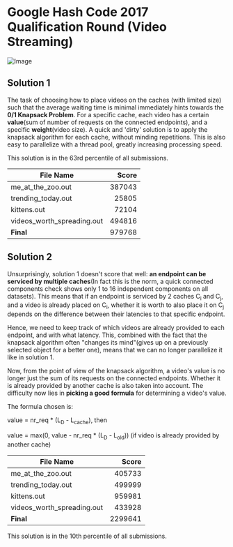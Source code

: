 # Google Hash Code 2017 Qualification Round (Video Streaming)

![Image](https://github.com/user-attachments/assets/6a9e4a85-c608-4b6e-a6c7-cf3f10a965ee)

## Solution 1

The task of choosing how to place videos on the caches (with limited size) such that the average waiting time is minimal immediately hints towards the **0/1 Knapsack Problem**. For a specific cache, each video has a certain **value**(sum of number of requests on the connected endpoints), and a specific **weight**(video size). A quick and 'dirty' solution is to apply the knapsack algorithm for each cache, without minding repetitions. This is also easy to parallelize with a thread pool, greatly increasing processing speed.

This solution is in the 63rd percentile of all submissions.

| File Name                        | Score   |
|----------------------------------|--------:|
| me_at_the_zoo.out               | 387043  |
| trending_today.out              | 25805   |
| kittens.out                     | 72104   |
| videos_worth_spreading.out      | 494816  |
| **Final**                       | 979768  |


## Solution 2

Unsurprisingly, solution 1 doesn't score that well: **an endpoint can be serviced by multiple caches**(In fact this is the norm, a quick connected components check shows only 1 to 16 independent components on all datasets). This means that if an endpoint is serviced by 2 caches C<sub>i</sub> and C<sub>j</sub>, and a video is already placed on C<sub>i</sub>, whether it is worth to also place it on C<sub>j</sub> depends on the difference between their latencies to that specific endpoint.

Hence, we need to keep track of which videos are already provided to each endpoint, and with what latency. This, combined with the fact that the knapsack algorithm often "changes its mind"(gives up on a previously selected object for a better one), means that we can no longer parallelize it like in solution 1.

Now, from the point of view of the knapsack algorithm, a video's value is no longer just the sum of its requests on the connected endpoints. Whether it is already provided by another cache is also taken into account. The difficulty now lies in **picking a good formula** for determining a video's value.

The formula chosen is:

value = nr_req * (L<sub>D</sub> - L<sub>cache</sub>), then

value = max(0, value - nr_req * (L<sub>D</sub> - L<sub>old</sub>)) (if video is already provided by another cache)

| File Name                        | Score   |
|----------------------------------|--------:|
| me_at_the_zoo.out               | 405733  |
| trending_today.out              | 499999  |
| kittens.out                     | 959981  |
| videos_worth_spreading.out      | 433928  |
| **Final**                       | 2299641 |

This solution is in the 10th percentile of all submissions.